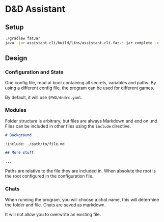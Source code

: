 # D&D Assistant

## Setup

```bash
./gradlew fatJar
java -jar assistant-cli/build/libs/assistant-cli-fat-*.jar complete -c assistant-cli/dndrc.yaml 
```

## Design

### Configuration and State

One config file, read at boot containing all secrets, variables and paths.
By using a different config file, the program can be used for different games.

By default, it will use `$PWD/dndrc.yaml`.

### Modules

Folder structure is arbitrary, but files are always Markdown and end on .md.
Files can be included in other files using the `include` directive.

```md
# Background 

!include: ./path/to/file.md

## More stuff

...
```

Paths are relative to the file they are included in.
When absolute the root is the root configured in the configuration file.

### Chats

When running the program, you will choose a chat name, this will determine the folder and file.
Chats are saved as markdown.

It will not allow you to overwrite an existing file.